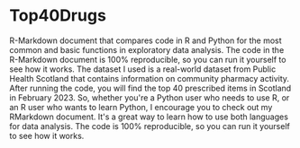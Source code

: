 # Top40Drugs
R-Markdown document that compares code in R and Python for the most common and basic functions in exploratory data analysis. 
The code in the R-Markdown document is 100% reproducible, so you can run it yourself to see how it works.
The dataset I used is a real-world dataset from Public Health Scotland that contains information on community pharmacy activity. 
After running the code, you will find the top 40 prescribed items in Scotland in February 2023.
So, whether you're a Python user who needs to use R, or an R user who wants to learn Python, 
I encourage you to check out my RMarkdown document. 
It's a great way to learn how to use both languages for data analysis. The code is 100% reproducible, so you can run it yourself to see how it works.
